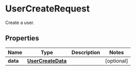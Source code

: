 

# UserCreateRequest

Create a user.
## Properties

Name | Type | Description | Notes
------------ | ------------- | ------------- | -------------
**data** | [**UserCreateData**](UserCreateData.md) |  |  [optional]



